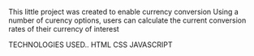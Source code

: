 This little project was created to enable currency conversion
Using a number of curency options, users can calculate the current conversion rates of their currency of interest

TECHNOLOGIES USED..
HTML
CSS
JAVASCRIPT 
